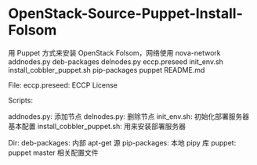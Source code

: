 OpenStack-Source-Puppet-Install-Folsom
======================================

用 Puppet 方式来安装 OpenStack Folsom，网络使用 nova-network
addnodes.py  deb-packages  delnodes.py  eccp.preseed  init_env.sh  install_cobbler_puppet.sh  pip-packages  puppet  README.md

File:
eccp.preseed: ECCP License

Scripts:

addnodes.py: 添加节点
delnodes.py: 删除节点
init_env.sh: 初始化部署服务器基本配置
install_cobbler_puppet.sh: 用来安装部署服务器

Dir:
deb-packages: 内部 apt-get 源
pip-packages: 本地 pipy 库
puppet: puppet master 相关配置文件


